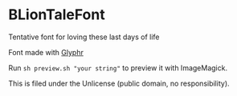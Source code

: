 # BLionTaleFont
Tentative font for loving these last days of life

Font made with [Glyphr](http://glyphrstudio.com/)

Run `sh preview.sh "your string"` to preview it with ImageMagick.

This is filed under the Unlicense (public domain, no responsibility).
